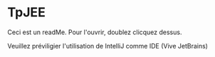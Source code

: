 # TpJEE
Ceci est un readMe.
Pour l'ouvrir, doublez clicquez dessus.

Veuillez préviligier l'utilisation de IntelliJ comme IDE (Vive JetBrains)
